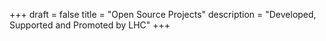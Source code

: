 +++
draft = false
title = "Open Source Projects"
description = "Developed, Supported and Promoted by LHC"
+++

